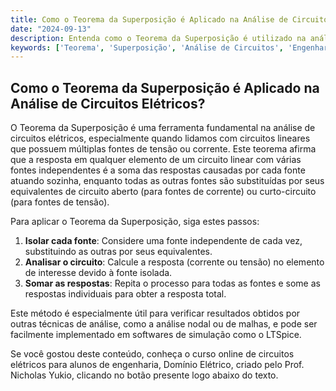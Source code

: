 ```yaml
---
title: Como o Teorema da Superposição é Aplicado na Análise de Circuitos Elétricos?
date: "2024-09-13"
description: Entenda como o Teorema da Superposição é utilizado na análise de circuitos elétricos e sua importância na engenharia.
keywords: ['Teorema', 'Superposição', 'Análise de Circuitos', 'Engenharia Elétrica']
---
```


## Como o Teorema da Superposição é Aplicado na Análise de Circuitos Elétricos?

O Teorema da Superposição é uma ferramenta fundamental na análise de circuitos elétricos, especialmente quando lidamos com circuitos lineares que possuem múltiplas fontes de tensão ou corrente. Este teorema afirma que a resposta em qualquer elemento de um circuito linear com várias fontes independentes é a soma das respostas causadas por cada fonte atuando sozinha, enquanto todas as outras fontes são substituídas por seus equivalentes de circuito aberto (para fontes de corrente) ou curto-circuito (para fontes de tensão).

Para aplicar o Teorema da Superposição, siga estes passos:

1. **Isolar cada fonte**: Considere uma fonte independente de cada vez, substituindo as outras por seus equivalentes.
2. **Analisar o circuito**: Calcule a resposta (corrente ou tensão) no elemento de interesse devido à fonte isolada.
3. **Somar as respostas**: Repita o processo para todas as fontes e some as respostas individuais para obter a resposta total.

Este método é especialmente útil para verificar resultados obtidos por outras técnicas de análise, como a análise nodal ou de malhas, e pode ser facilmente implementado em softwares de simulação como o LTSpice.

Se você gostou deste conteúdo, conheça o curso online de circuitos elétricos para alunos de engenharia, Domínio Elétrico, criado pelo Prof. Nicholas Yukio, clicando no botão presente logo abaixo do texto.
